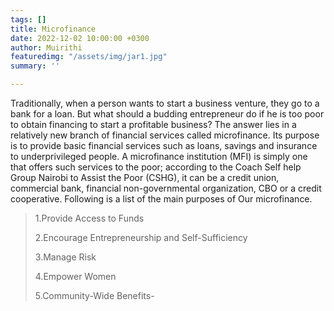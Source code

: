 ```yaml
---
tags: []
title: Microfinance
date: 2022-12-02 10:00:00 +0300
author: Muirithi
featuredimg: "/assets/img/jar1.jpg"
summary: ''

---
```

Traditionally, when a person wants to start a business venture, they go to a bank for a loan. But what should a budding entrepreneur do if he is too poor to obtain financing to start a profitable business? The answer lies in a relatively new branch of financial services called microfinance. Its purpose is to provide basic financial services such as loans, savings and insurance to underprivileged people. A microfinance institution (MFI) is simply one that offers such services to the poor; according to the Coach Self help Group Nairobi to Assist the Poor (CSHG), it can be a credit union, commercial bank, financial non-governmental organization, CBO or a credit cooperative. Following is a list of the main purposes of Our microfinance.

> 1.Provide Access to Funds 
>
> 2\.Encourage Entrepreneurship and Self-Sufficiency 
>
> 3\.Manage Risk 
>
> 4\.Empower Women 
>
> 5\.Community-Wide Benefits-